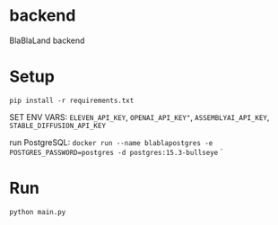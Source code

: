 # backend
BlaBlaLand backend


# Setup

`pip install -r requirements.txt`

SET ENV VARS: `ELEVEN_API_KEY`, `OPENAI_API_KEY"`, `ASSEMBLYAI_API_KEY`, `STABLE_DIFFUSION_API_KEY`

run PostgreSQL: `docker run --name blablapostgres -e POSTGRES_PASSWORD=postgres -d postgres:15.3-bullseye`
`

# Run

`python main.py`